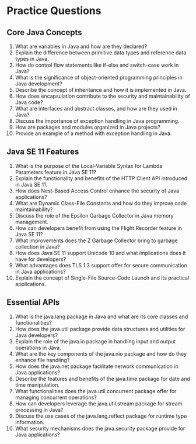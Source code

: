 # Practice Questions

## Core Java Concepts

1. What are variables in Java and how are they declared?
2. Explain the difference between primitive data types and reference data types in Java.
3. How do control flow statements like if-else and switch-case work in Java?
4. What is the significance of object-oriented programming principles in Java development?
5. Describe the concept of inheritance and how it is implemented in Java.
6. How does encapsulation contribute to the security and maintainability of Java code?
7. What are interfaces and abstract classes, and how are they used in Java?
8. Discuss the importance of exception handling in Java programming.
9. How are packages and modules organized in Java projects?
10. Provide an example of a method with exception handling in Java.

## Java SE 11 Features

1. What is the purpose of the Local-Variable Syntax for Lambda Parameters feature in Java SE 11?
2. Explain the functionality and benefits of the HTTP Client API introduced in Java SE 11.
3. How does Nest-Based Access Control enhance the security of Java applications?
4. What are Dynamic Class-File Constants and how do they improve code maintainability?
5. Discuss the role of the Epsilon Garbage Collector in Java memory management.
6. How can developers benefit from using the Flight Recorder feature in Java SE 11?
7. What improvements does the Z Garbage Collector bring to garbage collection in Java?
8. How does Java SE 11 support Unicode 10 and what implications does it have for developers?
9. What advantages does TLS 1.3 support offer for secure communication in Java applications?
10. Explain the concept of Single-File Source-Code Launch and its practical applications.

## Essential APIs

1. What is the java.lang package in Java and what are its core classes and functionalities?
2. How does the java.util package provide data structures and utilities for Java developers?
3. Explain the role of the java.io package in handling input and output operations in Java.
4. What are the key components of the java.nio package and how do they enhance file handling?
5. How does the java.net package facilitate network communication in Java applications?
6. Describe the features and benefits of the java.time package for date and time manipulation.
7. What functionalities does the java.util.concurrent package offer for managing concurrent operations?
8. How can developers leverage the java.util.stream package for stream processing in Java?
9. Discuss the use cases of the java.lang.reflect package for runtime type information.
10. What security mechanisms does the java.security package provide for Java applications?

